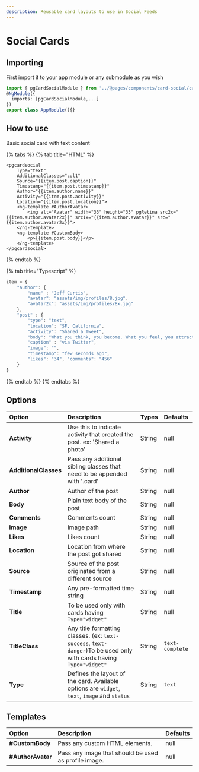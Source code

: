 ```yaml
---
description: Reusable card layouts to use in Social Feeds
---
```


# Social Cards

## Importing

First import it to your app module or any submodule as you wish

```typescript
import { pgCardSocialModule } from '../@pages/components/card-social/card-social.module';
@NgModule({
  imports: [pgCardSocialModule,...]
})
export class AppModule(){}
```

## How to use 

Basic social card with text content 

{% tabs %}
{% tab title="HTML" %}
```markup
<pgcardsocial 
    Type="text"
    AdditionalClasses="col1"
    Source="{{item.post.caption}}"
    Timestamp="{{item.post.timestamp}}"
    Author="{{item.author.name}}"
    Activity="{{item.post.activity}}"
    Location="{{item.post.location}}">
    <ng-template #AuthorAvatar>
        <img alt="Avatar" width="33" height="33" pgRetina src2x="{{item.author.avatar2x}}" src1x="{{item.author.avatar}}" src="{{item.author.avatar2x}}">
    </ng-template>
    <ng-template #CustomBody>
        <p>{{item.post.body}}</p>
    </ng-template>
</pgcardsocial>
```
{% endtab %}

{% tab title="Typescript" %}
```typescript
item = { 
    "author": { 
        "name" : "Jeff Curtis", 
        "avatar": "assets/img/profiles/8.jpg", 
        "avatar2x": "assets/img/profiles/8x.jpg" 
    }, 
    "post" : { 
        "type": "text", 
        "location": "SF, California", 
        "activity": "Shared a Tweet",
        "body": "What you think, you become. What you feel, you attract. What you imagine, you create - Buddha. #quote", 
        "caption" : "via Twitter", 
        "image": "", 
        "timestamp": "few seconds ago", 
        "likes": "34", "comments": "456" 
    } 
}
```
{% endtab %}
{% endtabs %}

## Options 

| Option | Description | Types | Defaults |
| :--- | :--- | :--- | :--- |
| **Activity** | Use this to indicate activity that created the post. ex: 'Shared a photo' | String | null |
| **AdditionalClasses** | Pass any additional sibling classes that need to be appended with '.card' | String | null |
| **Author** | Author of the post | String | null |
| **Body** | Plain text body of the post | String | null |
| **Comments** | Comments count | String | null |
| **Image** | Image path  | String | null |
| **Likes** | Likes count | String | null |
| **Location** | Location from where the post got shared | String | null |
| **Source** | Source of the post originated from a different source | String | null |
| **Timestamp** | Any pre-formatted time string | String | null |
| **Title** | To be used only with cards having `Type="widget"` | String | null |
| **TitleClass** | Any title formatting classes. \(ex: `text-success`, `text-danger`\)To be used only with cards having `Type="widget"` | String | `text-complete` |
| **Type** | Defines the layout of the card. Available options are `widget`, `text`, `image` and `status` | String | `text` |

## Templates 

| Option | Description | Defaults |
| :--- | :--- | :--- |
| **\#CustomBody** | Pass any custom HTML elements.  | null |
| **\#AuthorAvatar** | Pass any image that should be used as profile image.  | null |



